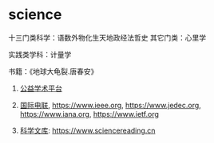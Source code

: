 # science

十三门类科学：语数外物化生天地政经法哲史
其它门类：心里学

实践类学科：计量学

书籍：《地球大龟裂.唐春安》

1. [公益学术平台](https://pubscholar.cn)

2. [国际电联](https://www.itu.int), <https://www.ieee.org>, <https://www.jedec.org>, <https://www.iana.org>, <https://www.ietf.org>

3. [科学文库](https://book.sciencereading.cn): <https://www.sciencereading.cn>
